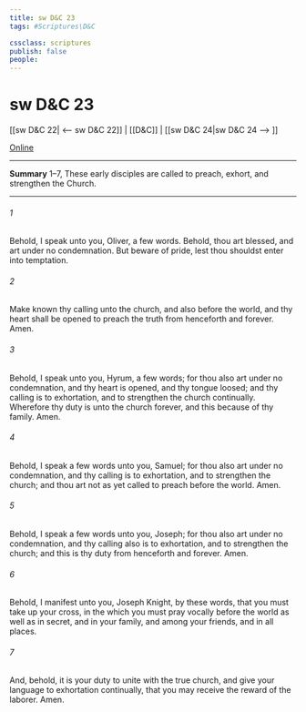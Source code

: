 ```yaml
---
title: sw D&C 23
tags: #Scriptures\D&C

cssclass: scriptures
publish: false
people:
---
```


# sw D&C 23
[[sw D&C 22| <-- sw D&C 22]] | [[D&C]] | [[sw D&C 24|sw D&C 24 --> ]]

[Online](https://churchofjesuschrist.org/study/scriptures/dc-testament/dc/23?lang=eng)

---
__Summary__
1–7, These early disciples are called to preach, exhort, and strengthen the Church.

---
###### 1 
Behold, I speak unto you, Oliver, a few words. Behold, thou art blessed, and art under no condemnation. But beware of pride, lest thou shouldst enter into temptation.

###### 2 
Make known thy calling unto the church, and also before the world, and thy heart shall be opened to preach the truth from henceforth and forever. Amen.

###### 3 
Behold, I speak unto you, Hyrum, a few words; for thou also art under no condemnation, and thy heart is opened, and thy tongue loosed; and thy calling is to exhortation, and to strengthen the church continually. Wherefore thy duty is unto the church forever, and this because of thy family. Amen.

###### 4 
Behold, I speak a few words unto you, Samuel; for thou also art under no condemnation, and thy calling is to exhortation, and to strengthen the church; and thou art not as yet called to preach before the world. Amen.

###### 5 
Behold, I speak a few words unto you, Joseph; for thou also art under no condemnation, and thy calling also is to exhortation, and to strengthen the church; and this is thy duty from henceforth and forever. Amen.

###### 6 
Behold, I manifest unto you, Joseph Knight, by these words, that you must take up your cross, in the which you must pray vocally before the world as well as in secret, and in your family, and among your friends, and in all places.

###### 7 
And, behold, it is your duty to unite with the true church, and give your language to exhortation continually, that you may receive the reward of the laborer. Amen.

